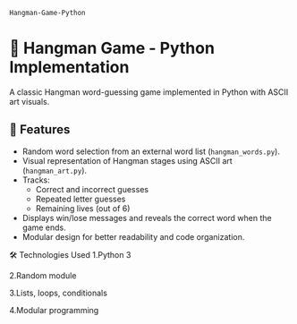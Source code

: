 `Hangman-Game-Python`

# 🎯 Hangman Game - Python Implementation

A classic Hangman word-guessing game implemented in Python with ASCII art visuals.

## 🚀 Features
- Random word selection from an external word list (`hangman_words.py`).
- Visual representation of Hangman stages using ASCII art (`hangman_art.py`).
- Tracks:
  - Correct and incorrect guesses
  - Repeated letter guesses
  - Remaining lives (out of 6)
- Displays win/lose messages and reveals the correct word when the game ends.
- Modular design for better readability and code organization.

🛠 Technologies Used
1.Python 3

2.Random module

3.Lists, loops, conditionals

4.Modular programming

